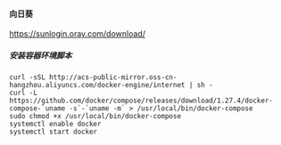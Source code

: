 #### 向日葵
https://sunlogin.oray.com/download/

##### 安装容器环境脚本 
```shell
curl -sSL http://acs-public-mirror.oss-cn-hangzhou.aliyuncs.com/docker-engine/internet | sh -
curl -L https://github.com/docker/compose/releases/download/1.27.4/docker-compose-`uname -s`-`uname -m` > /usr/local/bin/docker-compose
sudo chmod +x /usr/local/bin/docker-compose
systemctl enable docker
systemctl start docker
```
